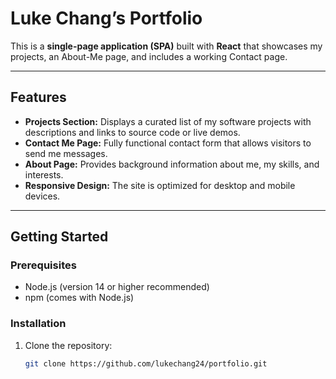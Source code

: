 # Luke Chang’s Portfolio

This is a **single-page application (SPA)** built with **React** that showcases my projects, an About-Me page, and includes a working Contact page.

---

## Features

- **Projects Section:** Displays a curated list of my software projects with descriptions and links to source code or live demos.  
- **Contact Me Page:** Fully functional contact form that allows visitors to send me messages.  
- **About Page:** Provides background information about me, my skills, and interests.  
- **Responsive Design:** The site is optimized for desktop and mobile devices.

---

## Getting Started

### Prerequisites

- Node.js (version 14 or higher recommended)  
- npm (comes with Node.js)  

### Installation

1. Clone the repository:  
   ```bash
   git clone https://github.com/lukechang24/portfolio.git
